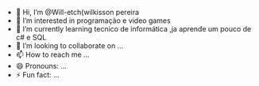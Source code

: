 - 👋 Hi, I’m @Will-etch(wilkisson pereira
- 👀 I’m interested in programação e video games
- 🌱 I’m currently learning tecnico de informática ,ja aprende um pouco de c# e SQL
- 💞️ I’m looking to collaborate on ...
- 📫 How to reach me ...
- 😄 Pronouns: ...
- ⚡ Fun fact: ...

<!---
Will-etch/Will-etch is a ✨ special ✨ repository because its `README.md` (this file) appears on your GitHub profile.
You can click the Preview link to take a look at your changes.
--->
